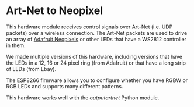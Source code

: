 # Art-Net to Neopixel

This hardware module receives control signals over Art-Net (i.e. UDP packets) over a wireless connection. The Art-Net packets are used to drive an array of [Adafruit Neopixels](https://www.adafruit.com/category/168) or other LEDs that have a WS2812 controller in them.

We made multiple versions of this hardware, including versions that have the LEDs in a 12, 16 or 24 pixel ring (from Adafruit) or that have a long strip of LEDs (from Ebay).

The ESP8266 firmware allows you to configure whether you have RGBW or RGB LEDs and supports many different patterns.

This hardware works well with the *outputartnet* Python module.
